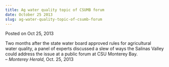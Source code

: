 ```yaml
---
title: Ag water quality topic of CSUMB forum
date: October 25 2013
slug: ag-water-quality-topic-of-csumb-forum
---
```





<span class="date">Posted on Oct 25, 2013    </span>
<p>Two months after the state water board approved rules for
agricultural water quality, a panel of experts discussed a slew of
ways the Salinas Valley could address the issue at a public forum
at CSU Monterey Bay.<br>
&#x2013; <em>Monterey Herald</em>, Oct. 25, 2013</br></p>





